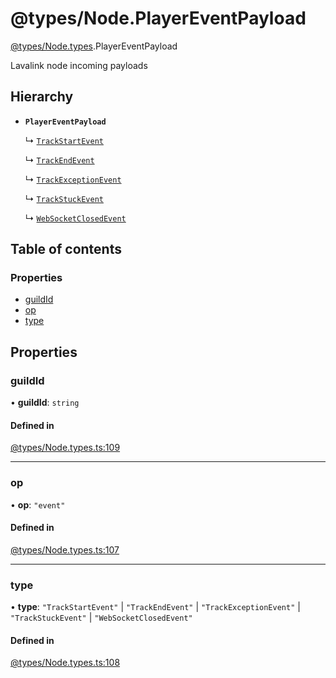 # @types/Node.PlayerEventPayload

[@types/Node.types](../Node.types.md).PlayerEventPayload

Lavalink node incoming payloads

## Hierarchy

- **`PlayerEventPayload`**

  ↳ [`TrackStartEvent`](Node.types.TrackStartEvent.md)

  ↳ [`TrackEndEvent`](Node.types.TrackEndEvent.md)

  ↳ [`TrackExceptionEvent`](Node.types.TrackExceptionEvent.md)

  ↳ [`TrackStuckEvent`](Node.types.TrackStuckEvent.md)

  ↳ [`WebSocketClosedEvent`](Node.types.WebSocketClosedEvent.md)

## Table of contents

### Properties

- [guildId](Node.types.PlayerEventPayload.md#guildid)
- [op](Node.types.PlayerEventPayload.md#op)
- [type](Node.types.PlayerEventPayload.md#type)

## Properties

### guildId

• **guildId**: `string`

#### Defined in

[@types/Node.types.ts:109](https://github.com/hmes98318/LavaShark/blob/50abc40/src/@types/Node.types.ts#L109)

___

### op

• **op**: ``"event"``

#### Defined in

[@types/Node.types.ts:107](https://github.com/hmes98318/LavaShark/blob/50abc40/src/@types/Node.types.ts#L107)

___

### type

• **type**: ``"TrackStartEvent"`` \| ``"TrackEndEvent"`` \| ``"TrackExceptionEvent"`` \| ``"TrackStuckEvent"`` \| ``"WebSocketClosedEvent"``

#### Defined in

[@types/Node.types.ts:108](https://github.com/hmes98318/LavaShark/blob/50abc40/src/@types/Node.types.ts#L108)
